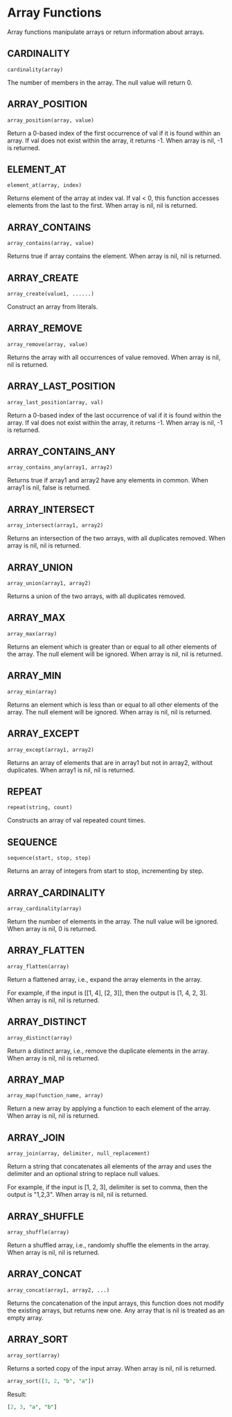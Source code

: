 # Array Functions

Array functions manipulate arrays or return information about arrays.

## CARDINALITY

```text
cardinality(array)
```

The number of members in the array. The null value will return 0.

## ARRAY_POSITION

```text
array_position(array, value)
```

Return a 0-based index of the first occurrence of val if it is found within an array. If val does not exist within the
array, it returns -1. When array is nil, -1 is returned.

## ELEMENT_AT

```text
element_at(array, index)
```

Returns element of the array at index val. If val < 0, this function accesses elements from the last to the first. When array is nil, nil is returned.

## ARRAY_CONTAINS

```text
array_contains(array, value)
```

Returns true if array contains the element. When array is nil, nil is returned.

## ARRAY_CREATE

```text
array_create(value1, ......)
```

Construct an array from literals.

## ARRAY_REMOVE

```text
array_remove(array, value)
```

Returns the array with all occurrences of value removed. When array is nil, nil is returned.

## ARRAY_LAST_POSITION

```text
array_last_position(array, val)
```

Return a 0-based index of the last occurrence of val if it is found within the array. If val does not exist within the
array, it returns -1. When array is nil, -1 is returned.

## ARRAY_CONTAINS_ANY

```text
array_contains_any(array1, array2)
```

Returns true if array1 and array2 have any elements in common. When array1 is nil, false is returned.

## ARRAY_INTERSECT

```text
array_intersect(array1, array2)
```

Returns an intersection of the two arrays, with all duplicates removed. When array is nil, nil is returned.

## ARRAY_UNION

```text
array_union(array1, array2)
```

Returns a union of the two arrays, with all duplicates removed.

## ARRAY_MAX

```text
array_max(array)
```

Returns an element which is greater than or equal to all other elements of the array. The null element will be ignored. When array is nil, nil is returned.

## ARRAY_MIN

```text
array_min(array)
```

Returns an element which is less than or equal to all other elements of the array. The null element will be ignored. When array is nil, nil is returned.

## ARRAY_EXCEPT

```text
array_except(array1, array2)
```

Returns an array of elements that are in array1 but not in array2, without duplicates. When array1 is nil, nil is returned.

## REPEAT

```text
repeat(string, count)
```

Constructs an array of val repeated count times.

## SEQUENCE

```text
sequence(start, stop, step)
```

Returns an array of integers from start to stop, incrementing by step.

## ARRAY_CARDINALITY

```text
array_cardinality(array)
```

Return the number of elements in the array. The null value will be ignored. When array is nil, 0 is returned.

## ARRAY_FLATTEN

```text
array_flatten(array)
```

Return a flattened array, i.e., expand the array elements in the array.

For example, if the input is [[1, 4], [2, 3]], then the output is [1, 4, 2, 3]. When array is nil, nil is returned.

## ARRAY_DISTINCT

```text
array_distinct(array)
```

Return a distinct array, i.e., remove the duplicate elements in the array. When array is nil, nil is returned.

## ARRAY_MAP

```text
array_map(function_name, array)
```

Return a new array by applying a function to each element of the array. When array is nil, nil is returned.

## ARRAY_JOIN

```text
array_join(array, delimiter, null_replacement)
```

Return a string that concatenates all elements of the array and uses the delimiter and an optional string to replace null values.

For example, if the input is [1, 2, 3], delimiter is set to comma, then the output is "1,2,3". When array is nil, nil is returned.

## ARRAY_SHUFFLE

```text
array_shuffle(array)
```

Return a shuffled array, i.e., randomly shuffle the elements in the array. When array is nil, nil is returned.

## ARRAY_CONCAT

```text
array_concat(array1, array2, ...)
```

Returns the concatenation of the input arrays, this function does not modify the existing arrays, but returns new one. Any array that is nil is treated as an empty array.

## ARRAY_SORT

```text
array_sort(array)
```

Returns a sorted copy of the input array. When array is nil, nil is returned.

```sql
array_sort([3, 2, "b", "a"])
```

Result:

```sql
[2, 3, "a", "b"]
```
